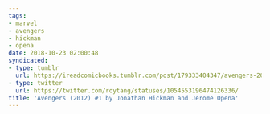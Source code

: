 ```yaml
---
tags:
- marvel
- avengers
- hickman
- opena
date: 2018-10-23 02:00:48
syndicated:
- type: tumblr
  url: https://ireadcomicbooks.tumblr.com/post/179333404347/avengers-2012-1-by-jonathan-hickman-and-jerome
- type: twitter
  url: https://twitter.com/roytang/statuses/1054553196474126336/
title: 'Avengers (2012) #1 by Jonathan Hickman and Jerome Opena'
---
```

